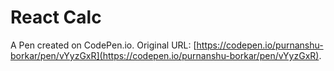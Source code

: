 # React Calc

A Pen created on CodePen.io. Original URL: [https://codepen.io/purnanshu-borkar/pen/vYyzGxR](https://codepen.io/purnanshu-borkar/pen/vYyzGxR).


